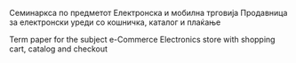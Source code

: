 Семинаркса по предметот Електронска и мобилна трговија
Продавница за електронски уреди со кошничка, каталог и плаќање

Term paper for the subject e-Commerce
Electronics store with shopping cart, catalog and checkout


